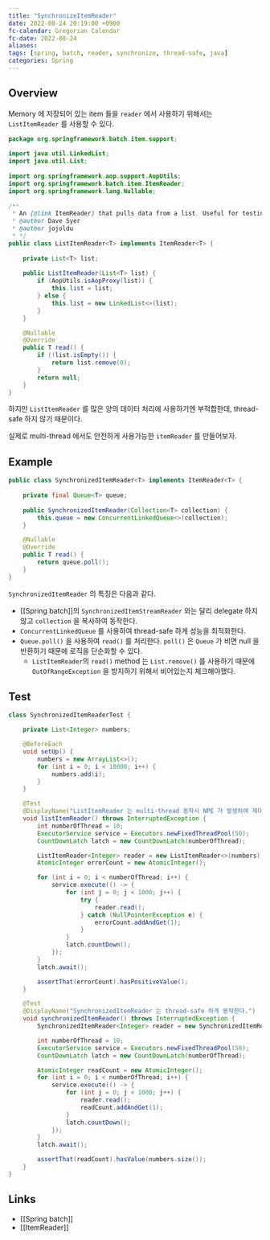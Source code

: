 ```yaml
---
title: "SynchronizeItemReader"
date: 2022-08-24 20:19:00 +0900
fc-calendar: Gregorian Calendar
fc-date: 2022-08-24
aliases: 
tags: [spring, batch, reader, synchronize, thread-safe, java]
categories: Spring
---
```


## Overview

Memory 에 저장되어 있는 item 들을 `reader` 에서 사용하기 위해서는 `ListItemReader` 를 사용할 수 있다.

```java
package org.springframework.batch.item.support;  
  
import java.util.LinkedList;  
import java.util.List;  
  
import org.springframework.aop.support.AopUtils;  
import org.springframework.batch.item.ItemReader;  
import org.springframework.lang.Nullable;  
  
/**  
 * An {@link ItemReader} that pulls data from a list. Useful for testing.  
 * @author Dave Syer  
 * @author jojoldu  
 * */
public class ListItemReader<T> implements ItemReader<T> {  
  
    private List<T> list;  
  
    public ListItemReader(List<T> list) {
	    if (AopUtils.isAopProxy(list)) {  
	        this.list = list;  
	    } else {  
	        this.list = new LinkedList<>(list);  
	    }
	} 

    @Nullable  
    @Override
	public T read() {
        if (!list.isEmpty()) {  
            return list.remove(0);  
        }
        return null;  
    }  
}
```

하지만 `ListItemReader` 를 많은 양의 데이터 처리에 사용하기엔 부적합한데, thread-safe 하지 않기 때문이다.

실제로 multi-thread 에서도 안전하게 사용가능한 `itemReader` 를 만들어보자.

## Example

```java
public class SynchronizedItemReader<T> implements ItemReader<T> {  
  
    private final Queue<T> queue;  
  
    public SynchronizedItemReader(Collection<T> collection) {  
        this.queue = new ConcurrentLinkedQueue<>(collection);  
    }  

    @Nullable  
    @Override    
    public T read() {  
        return queue.poll();  
    }
}
```

`SynchronizedItemReader` 의 특징은 다음과 같다.

- [[Spring batch]]의 `SynchronizedItemStreamReader` 와는 달리 delegate 하지 않고 `collection` 을 복사하여 동작한다.
- `ConcurrentLinkedQueue` 를 사용하여 thread-safe 하게 성능을 최적화한다.
- `Queue.poll()` 을 사용하여 `read()` 를 처리한다. `poll()` 은 `Queue` 가 비면 null 을 반환하기 때문에 로직을 단순화할 수 있다.
	- `ListItemReader`의 `read()` method 는 `List.remove()` 를 사용하기 때문에 `OutOfRangeException` 을 방지하기 위해서 비어있는지 체크해야했다.

## Test

```java
class SynchronizedItemReaderTest {

    private List<Integer> numbers;

    @BeforeEach
    void setUp() {
        numbers = new ArrayList<>();
        for (int i = 0; i < 10000; i++) {
            numbers.add(i);
        }
    }

    @Test
    @DisplayName("ListItemReader 는 multi-thread 동작시 NPE 가 발생하여 제대로된 read 처리를 할 수 없다.")
    void listItemReader() throws InterruptedException {
        int numberOfThread = 10;
        ExecutorService service = Executors.newFixedThreadPool(50);
        CountDownLatch latch = new CountDownLatch(numberOfThread);

        ListItemReader<Integer> reader = new ListItemReader<>(numbers);
        AtomicInteger errorCount = new AtomicInteger();

        for (int i = 0; i < numberOfThread; i++) {
            service.execute(() -> {
                for (int j = 0; j < 1000; j++) {
                    try {
                        reader.read();
                    } catch (NullPointerException e) {
                        errorCount.addAndGet(1);
                    }
                }
                latch.countDown();
            });
        }
        latch.await();

        assertThat(errorCount).hasPositiveValue();
    }

    @Test
    @DisplayName("SynchronizedItemReader 는 thread-safe 하게 동작한다.")
    void synchronizedItemReader() throws InterruptedException {
        SynchronizedItemReader<Integer> reader = new SynchronizedItemReader<>(numbers);

        int numberOfThread = 10;
        ExecutorService service = Executors.newFixedThreadPool(50);
        CountDownLatch latch = new CountDownLatch(numberOfThread);

        AtomicInteger readCount = new AtomicInteger();
        for (int i = 0; i < numberOfThread; i++) {
            service.execute(() -> {
                for (int j = 0; j < 1000; j++) {
                    reader.read();
                    readCount.addAndGet(1);
                }
                latch.countDown();
            });
        }
        latch.await();

        assertThat(readCount).hasValue(numbers.size());
    }
}
```


## Links

- [[Spring batch]]
- [[ItemReader]]
